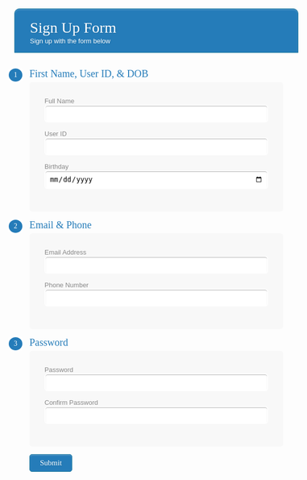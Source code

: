 

<div class="sign_up">
<h1>Sign Up Form<span>Sign up with the form below</span></h1>
<form>
    <div class="section"><span>1</span>First Name, User ID, & DOB</div>
    <div class="inner-wrap">
        <label>Full Name <input type="text" name="fullname" id="fullname" /></label>
        <label>User ID <input type="text" name="userid" id="userid" /></label>  
		<label>Birthday <input type="date" name="dob" id="dob" /></label>    
    </div>

 <div class="section"><span>2</span>Email & Phone</div>
<div class="inner-wrap">
        <label>Email Address <input type="email" name="email" id="email" /></label>
        <label>Phone Number <input type="text" name="phone" id="phone"/></label>
    </div>

<div class="section"><span>3</span>Password</div>
        <div class="inner-wrap">
        <label>Password <input type="password" name="password" id="password" required> </label>
        <label>Confirm Password <input type="password" name="confirmpassword" id="confirmpassword" required> </label>
    </div>
 <div class="button-section">
     <input type="submit" name="Sign Up" />
     <span class="privacy-policy">
     </span> 
    </div>
</form>
</div>


<style> 
    <link href='http://fonts.googleapis.com/css?family=Bitter' rel='stylesheet' type='text/css'>
<style type="text/css">
.sign_up{
	width:450px;
	padding:30px;
	margin:40px auto;
	background: #FFF;
	border-radius: 10px;
	-webkit-border-radius:10px;
	-moz-border-radius: 10px;
	box-shadow: 0px 0px 10px rgba(0, 0, 0, 0.13);
	-moz-box-shadow: 0px 0px 10px rgba(0, 0, 0, 0.13);
	-webkit-box-shadow: 0px 0px 10px rgba(0, 0, 0, 0.13);
}
.sign_up .inner-wrap{
	padding: 30px;
	background: #F8F8F8;
	border-radius: 6px;
	margin-bottom: 15px;
}
.sign_up h1{
	background: #257cb9;
	padding: 20px 30px 15px 30px;
	margin: -30px -30px 30px -30px;
	border-radius: 10px 10px 0 0;
	-webkit-border-radius: 10px 10px 0 0;
	-moz-border-radius: 10px 10px 0 0;
	color: #fff;
	text-shadow: 1px 1px 3px rgba(0, 0, 0, 0.12);
	font: normal 30px 'Bitter', serif;
	-moz-box-shadow: inset 0px 2px 2px 0px rgba(255, 255, 255, 0.17);
	-webkit-box-shadow: inset 0px 2px 2px 0px rgba(255, 255, 255, 0.17);
	box-shadow: inset 0px 2px 2px 0px rgba(255, 255, 255, 0.17);
	border: 1px solid #257C9E;
}
.sign_up h1 > span{
	display: block;
	margin-top: 2px;
	font: 13px Arial, Helvetica, sans-serif;
}
.sign_up label{
	display: block;
	font: 13px Arial, Helvetica, sans-serif;
	color: #888;
	margin-bottom: 15px;
}
.sign_up input[type="text"],
.sign_up input[type="date"],
.sign_up input[type="datetime"],
.sign_up input[type="email"],
.sign_up input[type="number"],
.sign_up input[type="search"],
.sign_up input[type="time"],
.sign_up input[type="url"],
.sign_up input[type="password"],
.sign_up textarea,
.sign_up select {
	display: block;
	box-sizing: border-box;
	-webkit-box-sizing: border-box;
	-moz-box-sizing: border-box;
	width: 100%;
	padding: 8px;
	border-radius: 6px;
	-webkit-border-radius:6px;
	-moz-border-radius:6px;
	border: 2px solid #fff;
	box-shadow: inset 0px 1px 1px rgba(0, 0, 0, 0.33);
	-moz-box-shadow: inset 0px 1px 1px rgba(0, 0, 0, 0.33);
	-webkit-box-shadow: inset 0px 1px 1px rgba(0, 0, 0, 0.33);
}

.sign_up .section{
	font: normal 20px 'Bitter', serif;
	color: #257cb9;
	margin-bottom: 5px;
}
.sign_up .section span {
	background: #257cb9;
	padding: 5px 10px 5px 10px;
	position: absolute;
	border-radius: 50%;
	-webkit-border-radius: 50%;
	-moz-border-radius: 50%;
	border: 4px solid #fff;
	font-size: 14px;
	margin-left: -45px;
	color: #fff;
	margin-top: -3px;
}
.sign_up input[type="button"], 
.sign_up input[type="submit"]{
	background: #257cb9;
	padding: 8px 20px 8px 20px;
	border-radius: 5px;
	-webkit-border-radius: 5px;
	-moz-border-radius: 5px;
	color: #fff;
	text-shadow: 1px 1px 3px rgba(0, 0, 0, 0.12);
	font: normal 30px 'Bitter', serif;
	-moz-box-shadow: inset 0px 2px 2px 0px rgba(255, 255, 255, 0.17);
	-webkit-box-shadow: inset 0px 2px 2px 0px rgba(255, 255, 255, 0.17);
	box-shadow: inset 0px 2px 2px 0px rgba(255, 255, 255, 0.17);
	border: 1px solid #257C9E;
	font-size: 15px;
}
.sign_up input[type="button"]:hover, 
.sign_up input[type="submit"]:hover{
	background: #257cb9;
	-moz-box-shadow: inset 0px 2px 2px 0px rgba(255, 255, 255, 0.28);
	-webkit-box-shadow: inset 0px 2px 2px 0px rgba(255, 255, 255, 0.28);
	box-shadow: inset 0px 2px 2px 0px rgba(255, 255, 255, 0.28);
}
.sign_up .privacy-policy{
	float: right;
	width: 250px;
	font: 12px Arial, Helvetica, sans-serif;
	color: #4D4D4D;
	margin-top: 10px;
	text-align: right;
}
</style>
